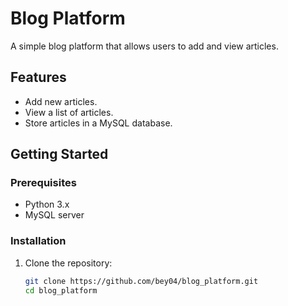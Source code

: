 # Blog Platform

A simple blog platform that allows users to add and view articles.

## Features
- Add new articles.
- View a list of articles.
- Store articles in a MySQL database.

## Getting Started

### Prerequisites
- Python 3.x
- MySQL server

### Installation
1. Clone the repository:
   ```bash
   git clone https://github.com/bey04/blog_platform.git
   cd blog_platform
